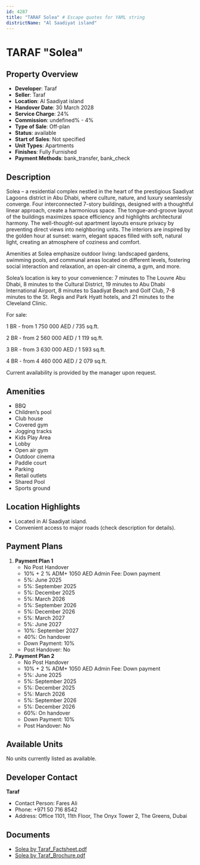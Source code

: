 ```yaml
---
id: 4287
title: "TARAF Solea" # Escape quotes for YAML string
districtName: "Al Saadiyat island"
---
```


# TARAF "Solea"

## Property Overview
- **Developer**: Taraf
- **Seller**: Taraf
- **Location**: Al Saadiyat island
- **Handover Date**: 30 March 2028
- **Service Charge**: 24%
- **Commission**: undefined% - 4%
- **Type of Sale**: Off-plan
- **Status**: available
- **Start of Sales**: Not specified
- **Unit Types**: Apartments
- **Finishes**: Fully Furnished
- **Payment Methods**: bank_transfer, bank_check

## Description
Solea – a residential complex nestled in the heart of the prestigious Saadiyat Lagoons district in Abu Dhabi, where culture, nature, and luxury seamlessly converge. Four interconnected 7-story buildings, designed with a thoughtful linear approach, create a harmonious space. The tongue-and-groove layout of the buildings maximizes space efficiency and highlights architectural harmony. The well-thought-out apartment layouts ensure privacy by preventing direct views into neighboring units. The interiors are inspired by the golden hour at sunset: warm, elegant spaces filled with soft, natural light, creating an atmosphere of coziness and comfort.

Amenities at Solea emphasize outdoor living: landscaped gardens, swimming pools, and communal areas located on different levels, fostering social interaction and relaxation, an open-air cinema, a gym, and more.

Solea’s location is key to your convenience: 7 minutes to The Louvre Abu Dhabi, 8 minutes to the Cultural District, 19 minutes to Abu Dhabi International Airport, 8 minutes to Saadiyat Beach and Golf Club, 7-8 minutes to the St. Regis and Park Hyatt hotels, and 21 minutes to the Cleveland Clinic.

For sale:

1 BR - from 1 750 000 AED / 735 sq.ft.

2 BR - from 2 560 000 AED / 1 119 sq.ft.

3 BR - from 3 630 000 AED / 1 593 sq.ft.

4 BR - from 4 460 000 AED / 2 079 sq.ft.

Current availability is provided by the manager upon request.

## Amenities
- BBQ
- Children’s pool
- Club house
- Covered gym
- Jogging tracks
- Kids Play Area
- Lobby
- Open air gym
- Outdoor cinema
- Paddle court
- Parking
- Retail outlets
- Shared Pool
- Sports ground

## Location Highlights
- Located in Al Saadiyat island.
- Convenient access to major roads (check description for details).

## Payment Plans
1. **Payment Plan 1**
   - No Post Handover
   - 10% + 2 % ADM+ 1050 AED Admin Fee: Down payment
   - 5%: June 2025
   - 5%: September 2025
   - 5%: December 2025
   - 5%: March 2026
   - 5%: September 2026
   - 5%: December 2026
   - 5%: March 2027
   - 5%: June 2027
   - 10%: September 2027
   - 40%: On handover
   - Down Payment: 10%
   - Post Handover: No
2. **Payment Plan 2**
   - No Post Handover
   - 10% + 2 % ADM+ 1050 AED Admin Fee: Down payment
   - 5%: June 2025
   - 5%: September 2025
   - 5%: December 2025
   - 5%: March 2026
   - 5%: September 2026
   - 5%: December 2026
   - 60%: On handover
   - Down Payment: 10%
   - Post Handover: No

## Available Units
No units currently listed as available.

## Developer Contact
**Taraf**
- Contact Person: Fares Ali
- Phone: +971 50 716 8542
- Address: Office 1101, 11th Floor, The Onyx Tower 2, The Greens, Dubai

## Documents
- [Solea by Taraf_Factsheet.pdf](https://cdn.geniemap.net/2025/02/10/6t5bISpi5RrmIRlB03qsSGckN6UAkvFYZmuyxlIu.pdf)
- [Solea by Taraf_Brochure.pdf](https://cdn.geniemap.net/2025/02/19/0iRK2TUGxeVfurA7GVZZTtB7geVkImfiUovYI0ds.pdf)
